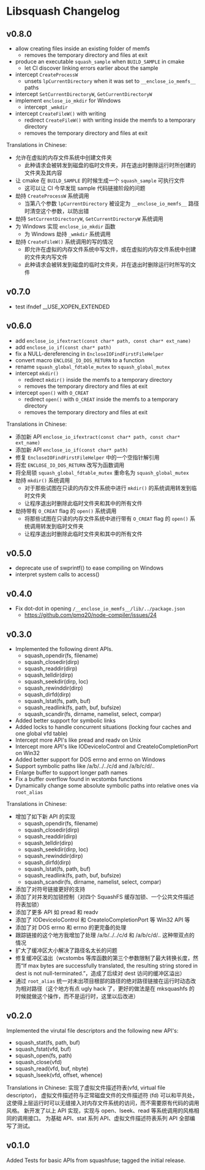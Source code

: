 # Libsquash Changelog

## v0.8.0

- allow creating files inside an existing folder of memfs
  - removes the temporary directory and files at exit
- produce an executable `squash_sample` when `BUILD_SAMPLE` in cmake
  - let CI discover linking errors earlier about the sample
- intercept `CreateProcessW`
  - unsets `lpCurrentDirectory` when it was set to `__enclose_io_memfs__` paths
- intercept `SetCurrentDirectoryW`, `GetCurrentDirectoryW`
- implement `enclose_io_mkdir` for Windows
  - intercept `_wmkdir`
- intercept `CreateFileW()` with writing
  - redirect `CreateFileW()` with writing inside the memfs to a temporary directory
  - removes the temporary directory and files at exit

Translations in Chinese:
- 允许在虚拟的内存文件系统中创建文件夹
  - 此种请求会被转发到磁盘的临时文件夹，并在退出时删除运行时所创建的文件夹及其内容
- 让 cmake 在 `BUILD_SAMPLE` 的时候生成一个 `squash_sample` 可执行文件
  - 这可以让 CI 今早发现 sample 代码链接阶段的问题
- 劫持 `CreateProcessW` 系统调用
  - 当第八个参数 `lpCurrentDirectory` 被设定为 `__enclose_io_memfs__` 路径时清空这个参数，以防出错
- 劫持 `SetCurrentDirectoryW`, `GetCurrentDirectoryW` 系统调用
- 为 Windows 实现 `enclose_io_mkdir` 函数
  - 为 Windows 劫持 `_wmkdir` 系统调用
- 劫持 `CreateFileW()` 系统调用的写的情况
  - 即允许在虚拟的内存文件系统中写文件，或在虚拟的内存文件系统中创建的文件夹内写文件
  - 此种请求会被转发到磁盘的临时文件夹，并在退出时删除运行时所写的文件

## v0.7.0

- test ifndef __USE_XOPEN_EXTENDED

## v0.6.0

- add `enclose_io_ifextract(const char* path, const char* ext_name)`
- add `enclose_io_if(const char* path)`
- fix a NULL-dereferencing in `EncloseIOFindFirstFileHelper`
- convert macro `ENCLOSE_IO_DOS_RETURN` to a function
- rename `squash_global_fdtable_mutex` to `squash_global_mutex`
- intercept `mkdir()`
  - redirect `mkdir()` inside the memfs to a temporary directory
  - removes the temporary directory and files at exit
- intercept `open()` with `O_CREAT`
  - redirect `open()` with `O_CREAT` inside the memfs to a temporary directory
  - removes the temporary directory and files at exit

Translations in Chinese:
- 添加新 API `enclose_io_ifextract(const char* path, const char* ext_name)`
- 添加新 API `enclose_io_if(const char* path)`
- 修复 `EncloseIOFindFirstFileHelper` 中的一个空指针解引用
- 将宏 `ENCLOSE_IO_DOS_RETURN` 改写为函数调用
- 将全局锁 `squash_global_fdtable_mutex` 重命名为 `squash_global_mutex`
- 劫持 `mkdir()` 系统调用
  - 对于那些试图在只读的内存文件系统中进行 `mkdir()` 的系统调用转发到临时文件夹
  - 让程序退出时删除此临时文件夹和其中的所有文件
- 劫持带有 `O_CREAT` flag 的 `open()` 系统调用
  - 将那些试图在只读的内存文件系统中进行带有 `O_CREAT` flag 的 `open()` 系统调用转发到临时文件夹
  - 让程序退出时删除此临时文件夹和其中的所有文件

## v0.5.0

- deprecate use of swprintf() to ease compiling on Windows
- interpret system calls to access()

## v0.4.0

- Fix dot-dot in opening `/__enclose_io_memfs__/lib/../package.json`
  - https://github.com/pmq20/node-compiler/issues/24

## v0.3.0

- Implemented the following dirent APIs.
  - squash_opendir(fs, filename)
  - squash_closedir(dirp)
  - squash_readdir(dirp)
  - squash_telldir(dirp)
  - squash_seekdir(dirp, loc)
  - squash_rewinddir(dirp)
  - squash_dirfd(dirp)
  - squash_lstat(fs, path, buf)
  - squash_readlink(fs, path, buf, bufsize)
  - squash_scandir(fs, dirname, namelist, select, compar)
- Added better support for symbolic links
- Added locks to handle concurrent situations (locking four caches and one global vfd table)
- Intercept more API's like pread and readv on Unix
- Intercept more API's like IODeviceIoControl and CreateIoCompletionPort on Win32
- Added better support for DOS errno and errno on Windows
- Support symbolic paths like /a/b/../../c/d and /a/b/c/d/..
- Enlarge buffer to support longer path names
- Fix a buffer overflow found in wcstombs functions
- Dynamically change some absolute symbolic paths into relative ones via `root_alias`

Translations in Chinese:
- 增加了如下新 API 的实现
  - squash_opendir(fs, filename)
  - squash_closedir(dirp)
  - squash_readdir(dirp)
  - squash_telldir(dirp)
  - squash_seekdir(dirp, loc)
  - squash_rewinddir(dirp)
  - squash_dirfd(dirp)
  - squash_lstat(fs, path, buf)
  - squash_readlink(fs, path, buf, bufsize)
  - squash_scandir(fs, dirname, namelist, select, compar)
- 添加了对符号链接更好的支持
- 添加了对并发的加锁控制（对四个 SquashFS 缓存加锁、一个公共文件描述符表加锁）
- 添加了更多 API 如 pread 和 readv
- 添加了 IODeviceIoControl 和 CreateIoCompletionPort 等 Win32 API 等
- 添加了对 DOS errno 和 errno 的更完备的处理
- 跟踪链接的这个地方我增加了处理 /a/b/../../c/d 和 /a/b/c/d/.. 这种带双点的情况
- 扩大了缓冲区大小解决了路径名太长的问题
- 修复缓冲区溢出（wcstombs 等库函数的第三个参数限制了最大转换长度，然而“If max bytes are successfully translated, the resulting string stored in dest is not null-terminated.”，造成了后续对 dest 访问的缓冲区溢出）
- 通过 `root_alias` 统一对未出项目根部的路径的绝对路径链接在运行时动态改为相对路径（这个地方有点 ugly hack 了，更好的做法是在 mksquashfs 的时候就做这个操作，而不是运行时，这里以后改进）

## v0.2.0

Implemented the virutal file descriptors and the following new API's:

- squash_stat(fs, path, buf)
- squash_fstat(vfd, buf)
- squash_open(fs, path)
- squash_close(vfd)
- squash_read(vfd, buf, nbyte)
- squash_lseek(vfd, offset, whence)

Translations in Chinese:
实现了虚拟文件描述符表(vfd, virtual file descriptor)，
虚拟文件描述符与正常磁盘文件的文件描述符 (fd) 可以和平共处，
这使得上层运行时可以无缝接入对内存文件系统的访问，而不需要原有代码的调用风格。
新开发了以上 API 实现，实现与 open、lseek、read 等系统调用的风格相同的调用接口。
为基础 API、stat 系列 API、虚拟文件描述符表系列 API 全部编写了测试。

## v0.1.0

Added Tests for basic APIs from squashfuse; tagged the initial release.
